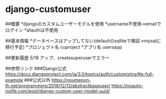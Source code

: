 # django-customuser
##概要
*djangoのカスタムユーザーモデルを使用
*username不使用→emailでログイン
*allauthは不使用

##基本情報
*データベースはアップしてない(defaultのsqlliteで検証→mysqlに移行予定)
*プロジェクト名 cuproject
*アプリ名 usersapp

##更新履歴
5/18 アップ、createsuperuserでエラー

##参照リンク
###Django公式
https://docs.djangoproject.com/ja/3.0/topics/auth/customizing/#a-full-example
###公式以外
https://noumenon-th.net/programming/2019/12/13/abstractbaseuser/
https://noauto-nolife.com/post/django-custom-user-model-uuid/
